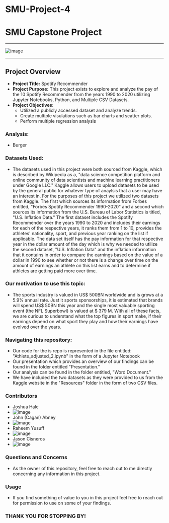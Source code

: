 # SMU-Project-4
# SMU Capstone Project

***
![image](https://github.com/cisnerosjp/SMU-Project1-HighestPaidAthletes/assets/97692681/898b8cff-01a1-44bb-8fce-77b6bc46080e)

***
## Project Overview
- **Project Title:** Spotify Recommender
- **Project Purpose:** This project exists to explore and analyze the pay of the 10 Spotify Recommender from the years 1990 to 2020 utilizing Jupyter Notebooks, Python, and Multiple CSV Datasets.
- **Project Objectives**:
  - Utilized a publicly accessed dataset and analyze trends.
  - Create multiple visulations such as bar charts and scatter plots.
  - Perform multiple regression analysis

### Analysis:

- Burger

### Datasets Used:

- The datasets used in this project were both sourced from Kaggle, which is described by Wikipedia as a, "data science competition platform and online community of data scientists and machine learning practitioners under Google LLC." Kaggle allows users to upload datasets to be used by the general public for whatever type of anaylsis that a user may have an interest in. For the purposes of this project we utilized two datasets from Kaggle. The first which sources its information from Forbes entitled, "Forbes Spotify Recommender 1990-2020" and a second which sources its information from the U.S. Bureau of Labor Statistics is titled, "U.S. Inflation Data." The first dataset includes the Spotify Recommender over the years 1990 to 2020 and includes their earnings for each of the respective years, it ranks them from 1 to 10, provides the athletes' nationality, sport, and previous year ranking on the list if applicable. The data set itself has the pay information for that respective year in the dollar amount of the day which is why we needed to utilize the second dataset, "U.S. Inflation Data" and the inflation information that it contains in order to compare the earnings based on the value of a dollar in 1990 to see whether or not there is a change over time on the amount of earnings an athlete on this list earns and to determine if athletes are getting paid more over time.

### Our motivation to use this topic:

- The sports industry is valued in US$ 500BN worldwide and is grows at a 5.9% annual rate. Just it sports sponsorships, it is estimated that brands will spend US$ 50BN this year and the single most valuable sporting event (the NFL Superbowl) is valued at $ 379 M. With all of these facts, we are curious to understand what the top figures in sport make, if their earnings depend on what sport they play and how their earnings have evolved over the years.

### Navigating this repository:

- Our code for the is repo is represented in the file entitled: "Athlete_adjusted_2.ipynb" in the form of a Jupyter Notebook
- Our presentation which provides an overview of our findings can be found in the folder entitled "Presentation."
- Our analysis can be found in the folder entitled, "Word Document."
- We have included the two datasets as they were provided to us from the Kaggle website in the "Resources" folder in the form of two CSV files.

### Contributors

- Joshua Hale
- ![image](https://github.com/Cagan124/SMU-Project-4/assets/97692681/2611eab6-aa87-4b2b-9196-d9bb5824eb09)
- John (Cagan) Abney
- ![image](https://github.com/Cagan124/SMU-Project-4/assets/97692681/07f113fe-c90d-49fd-a198-6a839cde27be)
- Raheem Yusuff
- ![image](https://github.com/Cagan124/SMU-Project-4/assets/97692681/32dadaeb-f6da-4588-8558-86a868ef2934)
- Jason Cisneros
- ![image](https://github.com/Cagan124/SMU-Project-4/assets/97692681/ae352030-2120-4a3c-bc2b-e66f726c0545)


### Questions and Concerns

- As the owner of this repository, feel free to reach out to me directly concerning any information in this project.

### Usage

- If you find something of value to you in this project feel free to reach out for permission to use on some of your findings.

### THANK YOU FOR STOPPING BY! 

